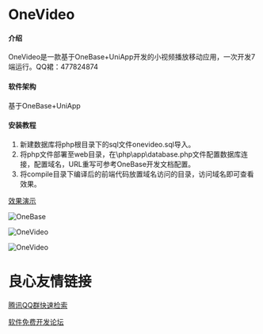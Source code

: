 # OneVideo

#### 介绍
OneVideo是一款基于OneBase+UniApp开发的小视频播放移动应用，一次开发7端运行。QQ裙：477824874

#### 软件架构
基于OneBase+UniApp



#### 安装教程

1. 新建数据库将php根目录下的sql文件onevideo.sql导入。
2. 将php文件部署至web目录，在\php\app\database.php文件配置数据库连接，配置域名，URL重写可参考OneBase开发文档配置。
3. 将compile目录下编译后的前端代码放置域名访问的目录，访问域名即可查看效果。

[效果演示](http://onevideo.onebase.org)

![OneBase](https://images.gitee.com/uploads/images/2019/0308/184454_c5fb3c79_917834.jpeg "QQ图片20190308184435.jpg")

![OneVideo](https://images.gitee.com/uploads/images/2019/0308/184522_df46393f_917834.jpeg "QQ图片20190308184425.jpg")

![OneVideo](https://images.gitee.com/uploads/images/2019/0308/184538_3ad40bb5_917834.jpeg "QQ图片20190308184440.jpg")


 # 良心友情链接

[腾讯QQ群快速检索](http://u.720life.cn/s/8cf73f7c)

[软件免费开发论坛](http://u.720life.cn/s/bbb01dc0)